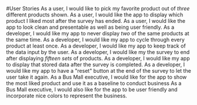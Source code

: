 #User Stories
As a user, I would like to pick my favorite product out of *three* different products shown.
As a user, I would like the app to display which product I liked most after the survey has ended.
As a user, I would like the app to look clean and presentable as well as being user friendly.
As a developer, I would like my app to never display *two* of the same products at the same time.
As a developer, I would like my app to cycle through every product at least once.
As a developer, I would like my app to keep track of the data input by the user.
As a developer, I would like my the survey to end after displaying *fifteen sets* of products.
As a developer, I would like my app to display that stored data after the survey is completed.
As a developer, I would like my app to have a "reset" button at the end of the survey to let the user take it again.
As a Bus Mall executive, I would like for the app to show the most liked product and use it as a baseline to conduct business
As a Bus Mall executive, I would also like for the app to be user friendly and incorporate nice colors to represent the business.
